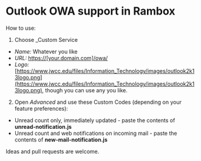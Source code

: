 # Outlook OWA support in Rambox

How to use:

1. Choose _Custom Service

* _Name:_ Whatever you like
* _URL:_ [https://[your.domain.com]/owa/](https://%5Byour.domain.com%5D/owa/)
* _Logo:_ [https://www.jwcc.edu/files/Information_Technology/images/outlook2k13logo.png](https://www.jwcc.edu/files/Information_Technology/images/outlook2k13logo.png), though you can use any you like.

2. Open _Advanced_ and use these Custom Codes (depending on your feature preferences):

* Unread count only, immediately updated - paste the contents of **unread-notification.js**
* Unread count and web notifications on incoming mail - paste the contents of **new-mail-notification.js**

Ideas and pull requests are welcome.
